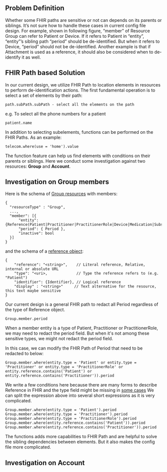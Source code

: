## Problem Definition
Whether some FHIR paths are sensitive or not can depends on its parents or siblings. 
It’s not sure how to handle these cases in current config file design. 
For example, shown in following figure, “member” of Resource Group can refer to Patient or Device. 
If it refers to Patient in “entity”, “entity”’s sibling path “period” should be de-identified. 
But when it refers to Device, “period” should not be de-identified. 
Another example is that if Attachment is used as a reference, 
it should also be considered when to de-identify it as well.
## FHIR Path based Solution
In our current design, we utilize FHIR Path to location elements in resources to perform de-identification actions. 
The first fundamental operation is to select a set of elements by their path:
```
path.subPath.subPath - select all the elements on the path
``` 
e.g. To select all the phone numbers for a patient

```
patient.name
```

In addition to selecting subelements, functions can be performed on the FHIR Paths.
As an example:
```
telecom.where(use = 'home').value
```
The function feature can help us find elements with conditions on their parents or siblings. Here we conduct some investigation against two resources: **Group** and **Account**.

## Investigation on Group members
Here is the schema of [Group resources](https://www.hl7.org/fhir/group.html) with members:
```
{
  "resourceType" : "Group",
  ...,
  "member": [{
      "entity": {Reference(Patient|Practitioner|PractitionerRole|Device|Medication|Substance|Group)},
      "period": { Period },
      "inactive": bool
  }]
}
```
and the schema of a [reference object](https://www.hl7.org/fhir/references.html#Reference):
```
{
    "reference": "<string>",    // Literal reference, Relative, internal or absolute URL
    "type": "<uri>,             // Type the reference refers to (e.g. "Patient")
    "identifier": {Identifier}, // Logical reference
    "display" : "<string>"     // Text alternative for the resource, this text maybe sensitive
}
```
Our current design is a general FHIR path to redact all Period regardless of the type of Reference object. 
```
Group.member.period
```

When a member entity is a type of Patient, Practitioner or PractitionerRole, we may need to redact the period field. But when it's not among these sensitive types, we might not redact the period field.

In this case, we can modify the FHIR Path of Period that need to be redacted to below:
```
Group.member.where(entity.type = 'Patient' or entity.type = 'Practitioner' or entity.type = 'PractitionerRole' or entity.reference.contains('Patient') or entity.reference.contains('Practitioner')).period
```
We write a few conditions here because there are many forms to describe Reference in FHIR and the type field might be missing in [some cases](https://www.hl7.org/fhir/group-example-member.json.html)
We can split the expression above into several short expressions as it is very complicated.
```
Group.member.where(entity.type = 'Patient').period
Group.member.where(entity.type = 'Practitioner').period
Group.member.where(entity.type = 'PractitionerRole').period
Group.member.where(entity.reference.contains('Patient')).period
Group.member.where(entity.reference.contains('Practitioner')).period
```
The functions adds more capabilities to FHIR Path and are helpful to solve the sibling dependencies between elements. But it also makes the config file more complicated.

## Investigation on Account

